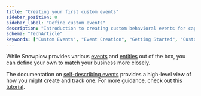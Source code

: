 ```yaml
---
title: "Creating your first custom events"
sidebar_position: 8
sidebar_label: "Define custom events"
description: "Introduction to creating custom behavioral events for capturing unique business interactions and user behaviors."
schema: "TechArticle"
keywords: ["Custom Events", "Event Creation", "Getting Started", "Custom Analytics", "Event Design", "Bespoke Events"]
---
```


While Snowplow provides various [events](/docs/fundamentals/events/index.md) and [entities](/docs/fundamentals/entities/index.md) out of the box, you can define your own to match your business more closely.

The documentation on [self-describing events](/docs/fundamentals/events/index.md#self-describing-events) provides a high-level view of how you might create and track one. For more guidance, check out [this tutorial](/tutorials/data-products-base-tracking/start/).
